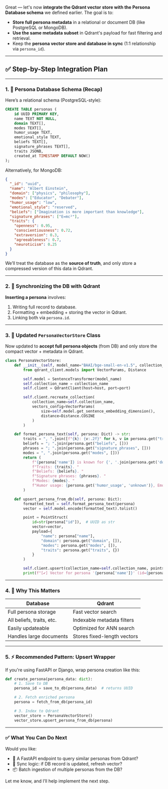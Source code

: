 Great — let's now **integrate the Qdrant vector store with the Persona Database schema** we defined earlier. The goal is to:

* **Store full persona metadata** in a relational or document DB (like PostgreSQL or MongoDB).
* **Use the same metadata subset** in Qdrant's payload for fast filtering and retrieval.
* Keep the **persona vector store and database in sync** (1:1 relationship via `persona_id`).

---

## ✅ Step-by-Step Integration Plan

---

### 1. 📘 **Persona Database Schema (Recap)**

Here’s a relational schema (PostgreSQL-style):

```sql
CREATE TABLE personas (
    id UUID PRIMARY KEY,
    name TEXT NOT NULL,
    domain TEXT[],
    modes TEXT[],
    humor_usage TEXT,
    emotional_style TEXT,
    beliefs TEXT[],
    signature_phrases TEXT[],
    traits JSONB,
    created_at TIMESTAMP DEFAULT NOW()
);
```

Alternatively, for MongoDB:

```json
{
  "_id": "uuid",
  "name": "Albert Einstein",
  "domain": ["physics", "philosophy"],
  "modes": ["Educator", "Debater"],
  "humor_usage": "low",
  "emotional_style": "reserved",
  "beliefs": ["Imagination is more important than knowledge"],
  "signature_phrases": ["E=mc²"],
  "traits": {
    "openness": 0.95,
    "conscientiousness": 0.72,
    "extraversion": 0.3,
    "agreeableness": 0.7,
    "neuroticism": 0.25
  }
}
```

We’ll treat the database as the **source of truth**, and only store a compressed version of this data in Qdrant.

---

### 2. 🔗 **Synchronizing the DB with Qdrant**

**Inserting a persona** involves:

1. Writing full record to database.
2. Formatting + embedding + storing the vector in Qdrant.
3. Linking both via `persona.id`.

---

### 3. 🔧 Updated `PersonaVectorStore` Class

Now updated to **accept full persona objects** (from DB) and only store the compact vector + metadata in Qdrant.

```python
class PersonaVectorStore:
    def __init__(self, model_name="BAAI/bge-small-en-v1.5", collection_name="personas_local", host="localhost", port=6333):
        from qdrant_client.models import VectorParams, Distance

        self.model = SentenceTransformer(model_name)
        self.collection_name = collection_name
        self.client = QdrantClient(host=host, port=port)

        self.client.recreate_collection(
            collection_name=self.collection_name,
            vectors_config=VectorParams(
                size=self.model.get_sentence_embedding_dimension(),
                distance=Distance.COSINE
            )
        )

    def format_persona_text(self, persona: Dict) -> str:
        traits = ", ".join([f"{k}: {v:.2f}" for k, v in persona.get("traits", {}).items()])
        beliefs = "; ".join(persona.get("beliefs", []))
        phrases = "; ".join(persona.get("signature_phrases", []))
        modes = ", ".join(persona.get("modes", []))
        return (
            f"{persona['name']} is known for {', '.join(persona.get('domain', []))}. "
            f"Traits: {traits}. "
            f"Beliefs: {beliefs}. "
            f"Signature phrases: {phrases}. "
            f"Modes: {modes}. "
            f"Humor usage: {persona.get('humor_usage', 'unknown')}, Emotional style: {persona.get('emotional_style', 'neutral')}."
        )

    def upsert_persona_from_db(self, persona: Dict):
        formatted_text = self.format_persona_text(persona)
        vector = self.model.encode(formatted_text).tolist()

        point = PointStruct(
            id=str(persona["id"]),  # UUID as str
            vector=vector,
            payload={
                "name": persona["name"],
                "domain": persona.get("domain", []),
                "modes": persona.get("modes", []),
                "traits": persona.get("traits", {})
            }
        )

        self.client.upsert(collection_name=self.collection_name, points=[point])
        print(f"[✔] Vector for persona '{persona['name']}' (id={persona['id']}) upserted to Qdrant.")
```

---

### 4. 🧠 Why This Matters

| Database                  | Qdrant                      |
| ------------------------- | --------------------------- |
| Full persona storage      | Fast vector search          |
| All beliefs, traits, etc. | Indexable metadata filters  |
| Easily updateable         | Optimized for ANN search    |
| Handles large documents   | Stores fixed-length vectors |

---

### 5. ⚡ Recommended Pattern: Upsert Wrapper

If you're using FastAPI or Django, wrap persona creation like this:

```python
def create_persona(persona_data: dict):
    # 1. Save to DB
    persona_id = save_to_db(persona_data)  # returns UUID

    # 2. Fetch enriched persona
    persona = fetch_from_db(persona_id)

    # 3. Index to Qdrant
    vector_store = PersonaVectorStore()
    vector_store.upsert_persona_from_db(persona)
```

---

### ✅ What You Can Do Next

Would you like:

* 🧬 A FastAPI endpoint to query similar personas from Qdrant?
* 🔄 Sync logic: if DB record is updated, refresh vector?
* 📦 Batch ingestion of multiple personas from the DB?

Let me know, and I’ll help implement the next step.
